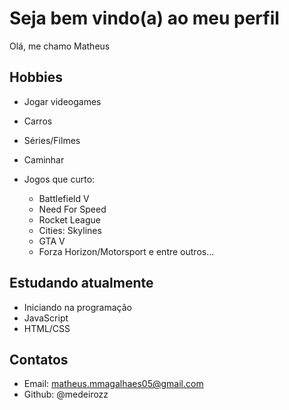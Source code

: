 # Seja bem vindo(a) ao meu perfil

Olá, me chamo Matheus

## Hobbies

- Jogar videogames
- Carros
- Séries/Filmes
- Caminhar

- Jogos que curto:
 
  - Battlefield V
  - Need For Speed
  - Rocket League
  - Cities: Skylines
  - GTA V
  - Forza Horizon/Motorsport 
   e entre outros...
 
## Estudando atualmente

- Iniciando na programação
- JavaScript
- HTML/CSS

## Contatos

- Email: matheus.mmagalhaes05@gmail.com
- Github: @medeirozz
 
 





